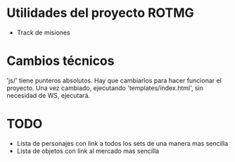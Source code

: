 # Utilidades del proyecto ROTMG
- Track de misiones
# Cambios técnicos
'js/' tiene punteros absolutos. Hay que cambiarlos para hacer funcionar el proyecto.
Una vez cambiado, ejecutando 'templates/index.html', sin necesidad de WS, ejecutará.
# TODO
- Lista de personajes con link a todos los sets de una manera mas sencilla
- Lista de objetos con link al mercado mas sencilla